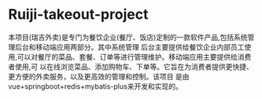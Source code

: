 # Ruiji-takeout-project
本项目(瑞吉外卖)是专门为餐饮企业(餐厅、饭店)定制的一款软件产品,包括系统管理后台和移动端应用两部分。其中系统管理 后台主要提供给餐饮企业内部员工使用,可以对餐厅的菜品、套餐、订单等进行管理维护。移动端应用主要提供给消费者使用,可 以在线浏览菜品、添加购物车、下单等。它旨在为消费者提供更快捷、更方便的外卖服务，以及更高效的管理和控制。该项目 是由vue+springboot+redis+mybatis-plus来开发和实现的。
